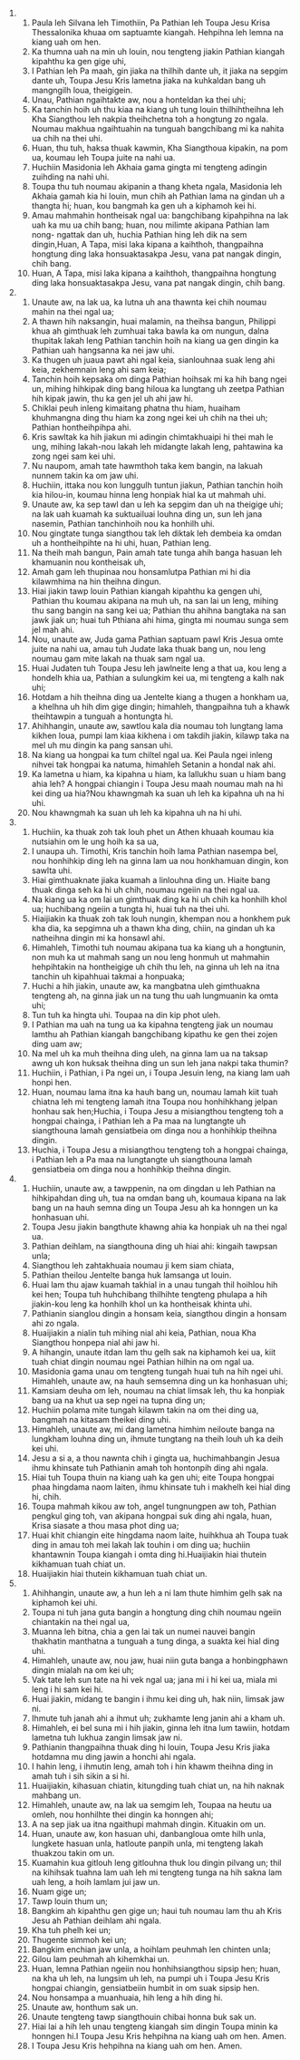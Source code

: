 <ol>
  <li>
    <ol>
      <li>Paula leh Silvana leh Timothiin, Pa Pathian leh Toupa Jesu Krisa Thessalonika khuaa om saptuamte kiangah. Hehpihna leh lemna na kiang uah om hen.</li>
      <li>Ka thumna uah na min uh louin, nou tengteng jiakin Pathian kiangah kipahthu ka gen gige uhi,</li>
      <li>I Pathian leh Pa maah, gin jiaka na thilhih dante uh, it jiaka na sepgim dante uh, Toupa Jesu Kris lametna jiaka na kuhkaldan bang uh mangngilh loua, theigigein.</li>
      <li>Unau, Pathian ngaihtakte aw, nou a honteldan ka thei uhi;</li>
      <li>Ka tanchin hoih uh thu kiaa na kiang uh tung louin thilhihtheihna leh Kha Siangthou leh nakpia theihchetna toh a hongtung zo ngala. Noumau makhua ngaihtuahin na tunguah bangchibang mi ka nahita ua chih na thei uhi.</li>
      <li>Huan, thu tuh, haksa thuak kawmin, Kha Siangthoua kipakin, na pom ua, koumau leh Toupa juite na nahi ua.</li>
      <li>Huchiin Masidonia leh Akhaia gama gingta mi tengteng adingin zuihding na nahi uhi.</li>
      <li>Toupa thu tuh noumau akipanin a thang kheta ngala, Masidonia leh Akhaia gamah kia hi louin, mun chih ah Pathian lama na gindan uh a thangta hi; huan, kou bangmah ka gen uh a kiphamoh kei hi.</li>
      <li>Amau mahmahin hontheisak ngal ua: bangchibang kipahpihna na lak uah ka mu ua chih bang; huan, nou milimte akipana Pathian lam nong- ngattak dan uh, huchia Pathian hing leh dik na sem dingin,Huan, A Tapa, misi laka kipana a kaihthoh, thangpaihna hongtung ding laka honsuaktasakpa Jesu, vana pat nangak dingin, chih bang.</li>
      <li>Huan, A Tapa, misi laka kipana a kaihthoh, thangpaihna hongtung ding laka honsuaktasakpa Jesu, vana pat nangak dingin, chih bang.</li>
    </ol>
  </li>
  <li>
    <ol>
      <li>Unaute aw, na lak ua, ka lutna uh ana thawnta kei chih noumau mahin na thei ngal ua;</li>
      <li>A thawn hih naksangin, huai malamin, na theihsa bangun, Philippi khua ah gimthuak leh zumhuai taka bawla ka om nungun, dalna thupitak lakah leng Pathian tanchin hoih na kiang ua gen dingin ka Pathian uah hangsanna ka nei jaw uhi.</li>
      <li>Ka thugen uh juaua pawt ahi ngal keia, sianlouhnaa suak leng ahi keia, zekhemnain leng ahi sam keia;</li>
      <li>Tanchin hoih kepsaka om dinga Pathian hoihsak mi ka hih bang ngei un, mihing hihkipak ding bang hiloua ka lungtang uh zeetpa Pathian hih kipak jawin, thu ka gen jel uh ahi jaw hi.</li>
      <li>Chiklai peuh inleng kimaitang phatna thu hiam, huaiham khuhmangna ding thu hiam ka zong ngei kei uh chih na thei uh; Pathian hontheihpihpa ahi.</li>
      <li>Kris sawltak ka hih jiakun mi adingin chimtakhuaipi hi thei mah le ung, mihing lakah-nou lakah leh midangte lakah leng, pahtawina ka zong ngei sam kei uhi.</li>
      <li>Nu naupom, amah tate hawmthoh taka kem bangin, na lakuah nunnem takin ka om jaw uhi.</li>
      <li>Huchiin, ittaka nou kon lunggulh tuntun jiakun, Pathian tanchin hoih kia hilou-in, koumau hinna leng honpiak hial ka ut mahmah uhi.</li>
      <li>Unaute aw, ka sep tawl dan u leh ka sepgim dan uh na theigige uhi; na lak uah kuamah ka suktuailuai louhna ding un, sun leh jana nasemin, Pathian tanchinhoih nou ka honhilh uhi.</li>
      <li>Nou gingtate tunga siangthou tak leh diktak leh dembeia ka omdan uh a hontheihpihte na hi uhi, huan, Pathian leng.</li>
      <li>Na theih mah bangun, Pain amah tate tunga ahih banga hasuan leh khamuanin nou kontheisak uh,</li>
      <li>Amah gam leh thupinaa nou honsamlutpa Pathian mi hi dia kilawmhima na hin theihna dingun.</li>
      <li>Hiai jiakin tawp louin Pathian kiangah kipahthu ka gengen uhi, Pathian thu koumau akipana na muh uh, na san lai un leng, mihing thu sang bangin na sang kei ua; Pathian thu ahihna bangtaka na san jawk jiak un; huai tuh Pthiana ahi hima, gingta mi noumau sunga sem jel mah ahi.</li>
      <li>Nou, unaute aw, Juda gama Pathian saptuam pawl Kris Jesua omte juite na nahi ua, amau tuh Judate laka thuak bang un, nou leng noumau gam mite lakah na thuak sam ngal ua.</li>
      <li>Huai Judaten tuh Toupa Jesu leh jawlneite leng a that ua, kou leng a hondelh khia ua, Pathian a sulungkim kei ua, mi tengteng a kalh nak uhi;</li>
      <li>Hotdam a hih theihna ding ua Jentelte kiang a thugen a honkham ua, a khelhna uh hih dim gige dingin; himahleh, thangpaihna tuh a khawk theihtawpin a tunguah a hontungta hi.</li>
      <li>Ahihhangin, unaute aw, sawtlou kala dia noumau toh lungtang lama kikhen loua, pumpi lam kiaa kikhena i om takdih jiakin, kilawp taka na mel uh mu dingin ka pang sansan uhi.</li>
      <li>Na kiang ua hongpai ka tum chiltel ngal ua. Kei Paula ngei inleng nihvei tak hongpai ka natuma, himahleh Setanin a hondal nak ahi.</li>
      <li>Ka lametna u hiam, ka kipahna u hiam, ka lallukhu suan u hiam bang ahia leh? A hongpai chiangin i Toupa Jesu maah noumau mah na hi kei ding ua hia?Nou khawngmah ka suan uh leh ka kipahna uh na hi uhi.</li>
      <li>Nou khawngmah ka suan uh leh ka kipahna uh na hi uhi.</li>
    </ol>
  </li>
  <li>
    <ol>
      <li>Huchiin, ka thuak zoh tak louh phet un Athen khuaah koumau kia nutsiahin om le ung hoih ka sa ua,</li>
      <li>I unaupa uh. Timothi, Kris tanchin hoih lama Pathian nasempa bel, nou honhihkip ding leh na ginna lam ua nou honkhamuan dingin, kon sawlta uhi.</li>
      <li>Hiai gimthuaknate jiaka kuamah a linlouhna ding un. Hiaite bang thuak dinga seh ka hi uh chih, noumau ngeiin na thei ngal ua.</li>
      <li>Na kiang ua ka om lai un gimthuak ding ka hi uh chih ka honhilh khol ua; huchibang ngeiin a tungta hi, huai tuh na thei uhi.</li>
      <li>Hiaijiakin ka thuak zoh tak louh nungin, khempan nou a honkhem puk kha dia, ka sepgimna uh a thawn kha ding, chiin, na gindan uh ka natheihna dingin mi ka honsawl ahi.</li>
      <li>Himahleh, Timothi tuh noumau akipana tua ka kiang uh a hongtunin, non muh ka ut mahmah sang un nou leng honmuh ut mahmahin hehpihtakin na hontheigige uh chih thu leh, na ginna uh leh na itna tanchin uh kipahhuai takmai a honpuaka;</li>
      <li>Huchi a hih jiakin, unaute aw, ka mangbatna uleh gimthuakna tengteng ah, na ginna jiak un na tung thu uah lungmuanin ka omta uhi;</li>
      <li>Tun tuh ka hingta uhi. Toupaa na din kip phot uleh.</li>
      <li>I Pathian ma uah na tung ua ka kipahna tengteng jiak un noumau lamthu ah Pathian kiangah bangchibang kipathu ke gen thei zojen ding uam aw;</li>
      <li>Na mel uh ka muh theihna ding uleh, na ginna lam ua na taksap awng uh kon huksak theihna ding un sun leh jana nakpi taka thumin?</li>
      <li>Huchiin, i Pathian, i Pa ngei un, i Toupa Jesuin leng, na kiang lam uah honpi hen.</li>
      <li>Huan, noumau lama itna ka hauh bang un, noumau lamah kiit tuah chiatna leh mi tengteng lamah itna Toupa nou honhihkhang jelpan honhau sak hen;Huchia, i Toupa Jesu a misiangthou tengteng toh a hongpai chainga, i Pathian leh a Pa maa na lungtangte uh siangthouna lamah gensiatbeia om dinga nou a honhihkip theihna dingin.</li>
      <li>Huchia, i Toupa Jesu a misiangthou tengteng toh a hongpai chainga, i Pathian leh a Pa maa na lungtangte uh siangthouna lamah gensiatbeia om dinga nou a honhihkip theihna dingin.</li>
    </ol>
  </li>
  <li>
    <ol>
      <li>Huchiin, unaute aw, a tawppenin, na om dingdan u leh Pathian na hihkipahdan ding uh, tua na omdan bang uh, koumaua kipana na lak bang un na hauh semna ding un Toupa Jesu ah ka honngen un ka honhasuan uhi.</li>
      <li>Toupa Jesu jiakin bangthute khawng ahia ka honpiak uh na thei ngal ua.</li>
      <li>Pathian deihlam, na siangthouna ding uh hiai ahi: kingaih tawpsan unla;</li>
      <li>Siangthou leh zahtakhuaia noumau ji kem siam chiata,</li>
      <li>Pathian theilou Jentelte banga huk lamsanga ut louin.</li>
      <li>Huai lam thu ajaw kuamah takhial in a unau tungah thil hoihlou hih kei hen; Toupa tuh huhchibang thilhihte tengteng phulapa a hih jiakin-kou leng ka honhilh khol un ka hontheisak khinta uhi.</li>
      <li>Pathianin sianglou dingin a honsam keia, siangthou dingin a honsam ahi zo ngala.</li>
      <li>Huaijiakin a nialin tuh mihing nial ahi keia, Pathian, noua Kha Siangthou honpepa nial ahi jaw hi.</li>
      <li>A hihangin, unaute itdan lam thu gelh sak na kiphamoh kei ua, kiit tuah chiat dingin noumau ngei Pathian hilhin na om ngal ua.</li>
      <li>Masidonia gama unau om tengteng tungah huai tuh na hih ngei uhi. Himahleh, unaute aw, na hauh semsemna ding un ka honhasuan uhi;</li>
      <li>Kamsiam deuha om leh, noumau na chiat limsak leh, thu ka honpiak bang ua na khut ua sep ngei na tupna ding un;</li>
      <li>Huchiin polama mite tungah kilawm takin na om thei ding ua, bangmah na kitasam theikei ding uhi.</li>
      <li>Himahleh, unaute aw, mi dang lametna himhim neiloute banga na lungkham louhna ding un, ihmute tungtang na theih louh uh ka deih kei uhi.</li>
      <li>Jesu a si a, a thou nawnta chih i gingta ua, huchimahbangin Jesua ihmu khinsate tuh Pathianin amah toh hontonpih ding ahi ngala.</li>
      <li>Hiai tuh Toupa thuin na kiang uah ka gen uhi; eite Toupa hongpai phaa hingdama naom laiten, ihmu khinsate tuh i makhelh kei hial ding hi, chih.</li>
      <li>Toupa mahmah kikou aw toh, angel tungnungpen aw toh, Pathian pengkul ging toh, van akipana hongpai suk ding ahi ngala, huan, Krisa siasate a thou masa phot ding ua;</li>
      <li>Huai khit chiangin eite hingdama naom laite, huihkhua ah Toupa tuak ding in amau toh mei lakah lak touhin i om ding ua; huchiin khantawnin Toupa kiangah i omta ding hi.Huaijiakin hiai thutein kikhamuan tuah chiat un.</li>
      <li>Huaijiakin hiai thutein kikhamuan tuah chiat un.</li>
    </ol>
  </li>
  <li>
    <ol>
      <li>Ahihhangin, unaute aw, a hun leh a ni lam thute himhim gelh sak na kiphamoh kei uhi.</li>
      <li>Toupa ni tuh jana guta bangin a hongtung ding chih noumau ngeiin chiantakin na thei ngal ua,</li>
      <li>Muanna leh bitna, chia a gen lai tak un numei nauvei bangin thakhatin manthatna a tunguah a tung dinga, a suakta kei hial ding uhi.</li>
      <li>Himahleh, unaute aw, nou jaw, huai niin guta banga a honbingphawn dingin mialah na om kei uh;</li>
      <li>Vak tate leh sun tate na hi vek ngal ua; jana mi i hi kei ua, miala mi leng i hi sam kei hi.</li>
      <li>Huai jiakin, midang te bangin i ihmu kei ding uh, hak niin, limsak jaw ni.</li>
      <li>Ihmute tuh janah ahi a ihmut uh; zukhamte leng janin ahi a kham uh.</li>
      <li>Himahleh, ei bel suna mi i hih jiakin, ginna leh itna lum tawiin, hotdam lametna tuh lukhua zangin limsak jaw ni.</li>
      <li>Pathianin thangpaihna thuak ding hi louin, Toupa Jesu Kris jiaka hotdamna mu ding jawin a honchi ahi ngala.</li>
      <li>I hahin leng, i ihmutin leng, amah toh i hin khawm theihna ding in amah tuh i sih sikin a si hi.</li>
      <li>Huaijiakin, kihasuan chiatin, kitungding tuah chiat un, na hih naknak mahbang un.</li>
      <li>Himahleh, unaute aw, na lak ua semgim leh, Toupaa na heutu ua omleh, nou honhilhte thei dingin ka honngen ahi;</li>
      <li>A na sep jiak ua itna ngaithupi mahmah dingin. Kituakin om un.</li>
      <li>Huan, unaute aw, kon hasuan uhi, danbangloua omte hilh unla, lungkete hasuan unla, hatloute panpih unla, mi tengteng lakah thuakzou takin om un.</li>
      <li>Kuamahin kua gitlouh leng gitlouhna thuk lou dingin pilvang un; thil na kihihsak tuahna lam uah leh mi tengteng tunga na hih sakna lam uah leng, a hoih lamlam jui jaw un.</li>
      <li>Nuam gige un;</li>
      <li>Tawp louin thum un;</li>
      <li>Bangkim ah kipahthu gen gige un; haui tuh noumau lam thu ah Kris Jesu ah Pathian deihlam ahi ngala.</li>
      <li>Kha tuh phelh kei un;</li>
      <li>Thugente simmoh kei un;</li>
      <li>Bangkim enchian jaw unla, a hoihlam peuhmah len chinten unla;</li>
      <li>Gilou lam peuhmah ah kihemkhai un.</li>
      <li>Huan, lemna Pathian ngeiin nou honhihsiangthou sipsip hen; huan, na kha uh leh, na lungsim uh leh, na pumpi uh i Toupa Jesu Kris hongpai chiangin, gensiatbeiin humbit in om suak sipsip hen.</li>
      <li>Nou honsampa a muanhuaia, hih leng a hih ding hi.</li>
      <li>Unaute aw, honthum sak un.</li>
      <li>Unaute tengteng tawp siangthouin chibai honna buk sak un.</li>
      <li>Hiai lai a hih leh unau tengteng kiangah sim dingin Toupa minin ka honngen hi.I Toupa Jesu Kris hehpihna na kiang uah om hen. Amen.</li>
      <li>I Toupa Jesu Kris hehpihna na kiang uah om hen. Amen.</li>
    </ol>
  </li>
</ol>